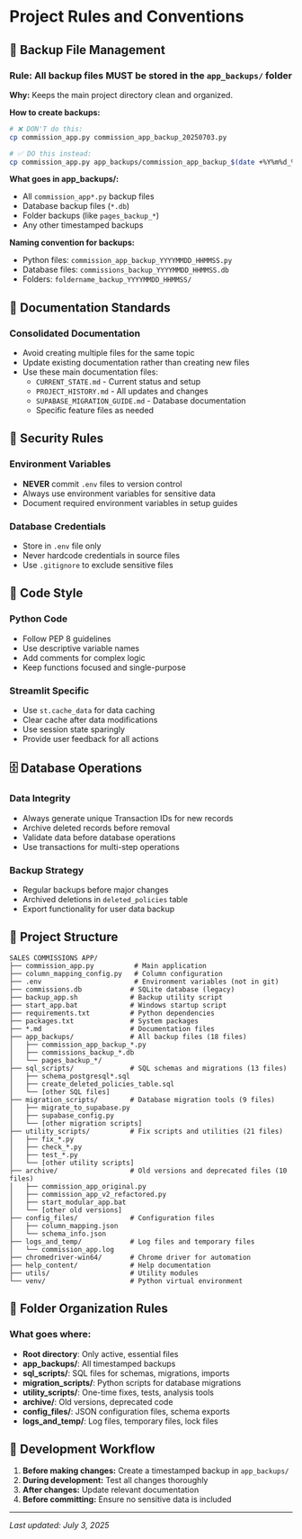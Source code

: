 # Project Rules and Conventions

## 📁 Backup File Management

### Rule: All backup files MUST be stored in the `app_backups/` folder

**Why:** Keeps the main project directory clean and organized.

**How to create backups:**
```bash
# ❌ DON'T do this:
cp commission_app.py commission_app_backup_20250703.py

# ✅ DO this instead:
cp commission_app.py app_backups/commission_app_backup_$(date +%Y%m%d_%H%M%S).py
```

**What goes in app_backups/:**
- All `commission_app*.py` backup files
- Database backup files (`*.db`)
- Folder backups (like `pages_backup_*`)
- Any other timestamped backups

**Naming convention for backups:**
- Python files: `commission_app_backup_YYYYMMDD_HHMMSS.py`
- Database files: `commissions_backup_YYYYMMDD_HHMMSS.db`
- Folders: `foldername_backup_YYYYMMDD_HHMMSS/`

## 📝 Documentation Standards

### Consolidated Documentation
- Avoid creating multiple files for the same topic
- Update existing documentation rather than creating new files
- Use these main documentation files:
  - `CURRENT_STATE.md` - Current status and setup
  - `PROJECT_HISTORY.md` - All updates and changes
  - `SUPABASE_MIGRATION_GUIDE.md` - Database documentation
  - Specific feature files as needed

## 🔐 Security Rules

### Environment Variables
- **NEVER** commit `.env` files to version control
- Always use environment variables for sensitive data
- Document required environment variables in setup guides

### Database Credentials
- Store in `.env` file only
- Never hardcode credentials in source files
- Use `.gitignore` to exclude sensitive files

## 🎨 Code Style

### Python Code
- Follow PEP 8 guidelines
- Use descriptive variable names
- Add comments for complex logic
- Keep functions focused and single-purpose

### Streamlit Specific
- Use `st.cache_data` for data caching
- Clear cache after data modifications
- Use session state sparingly
- Provide user feedback for all actions

## 🗄️ Database Operations

### Data Integrity
- Always generate unique Transaction IDs for new records
- Archive deleted records before removal
- Validate data before database operations
- Use transactions for multi-step operations

### Backup Strategy
- Regular backups before major changes
- Archived deletions in `deleted_policies` table
- Export functionality for user data backup

## 📂 Project Structure

```
SALES COMMISSIONS APP/
├── commission_app.py          # Main application
├── column_mapping_config.py   # Column configuration
├── .env                       # Environment variables (not in git)
├── commissions.db            # SQLite database (legacy)
├── backup_app.sh             # Backup utility script
├── start_app.bat             # Windows startup script
├── requirements.txt          # Python dependencies
├── packages.txt              # System packages
├── *.md                      # Documentation files
├── app_backups/              # All backup files (18 files)
│   ├── commission_app_backup_*.py
│   ├── commissions_backup_*.db
│   └── pages_backup_*/
├── sql_scripts/              # SQL schemas and migrations (13 files)
│   ├── schema_postgresql*.sql
│   ├── create_deleted_policies_table.sql
│   └── [other SQL files]
├── migration_scripts/        # Database migration tools (9 files)
│   ├── migrate_to_supabase.py
│   ├── supabase_config.py
│   └── [other migration scripts]
├── utility_scripts/          # Fix scripts and utilities (21 files)
│   ├── fix_*.py
│   ├── check_*.py
│   ├── test_*.py
│   └── [other utility scripts]
├── archive/                  # Old versions and deprecated files (10 files)
│   ├── commission_app_original.py
│   ├── commission_app_v2_refactored.py
│   ├── start_modular_app.bat
│   └── [other old versions]
├── config_files/             # Configuration files
│   ├── column_mapping.json
│   └── schema_info.json
├── logs_and_temp/            # Log files and temporary files
│   └── commission_app.log
├── chromedriver-win64/       # Chrome driver for automation
├── help_content/             # Help documentation
├── utils/                    # Utility modules
└── venv/                     # Python virtual environment
```

## 📁 Folder Organization Rules

### What goes where:
- **Root directory**: Only active, essential files
- **app_backups/**: All timestamped backups
- **sql_scripts/**: SQL files for schemas, migrations, imports
- **migration_scripts/**: Python scripts for database migrations
- **utility_scripts/**: One-time fixes, tests, analysis tools
- **archive/**: Old versions, deprecated code
- **config_files/**: JSON configuration files, schema exports
- **logs_and_temp/**: Log files, temporary files, lock files

## 🚀 Development Workflow

1. **Before making changes:** Create a timestamped backup in `app_backups/`
2. **During development:** Test all changes thoroughly
3. **After changes:** Update relevant documentation
4. **Before committing:** Ensure no sensitive data is included

---
*Last updated: July 3, 2025*